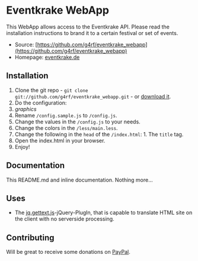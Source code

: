 # Eventkrake WebApp

This WebApp allows access to the Eventkrake API. Please read the installation
instructions to brand it to a certain festival or set of events.

* Source: [https://github.com/g4rf/eventkrake_webapp](https://github.com/g4rf/eventkrake_webapp)
* Homepage: [eventkrake.de](https://eventkrake.de)


## Installation

1. Clone the git repo - `git clone git://github.com/g4rf/eventkrake_webapp.git` -
or [download it](https://github.com/g4rf/eventkrake_webapp/zipball/master).
1. Do the configuration:
  1. *graphics*
  1. Rename `/config.sample.js` to `/config.js`.
  1. Change the values in the `/config.js` to your needs.
  1. Change the colors in the `/less/main.less`.
  1. Change the following in the `head` of the `/index.html`:
    1. The `title` tag.
1. Open the index.html in your browser.
1. Enjoy!


## Documentation

This README.md and inline documentation. Nothing more...

## Uses

* The [jq.gettext.js](https://github.com/g4rf/jq.gettext.js)-jQuery-PlugIn, that
is capable to translate HTML site on the client with no serverside processing.

## Contributing

Will be great to receive some donations on [PayPal](https://www.paypal.com/cgi-bin/webscr?cmd=_donations&business=jankossick%40online%2ede&lc=DE&item_name=Eventkrake&no_note=0&currency_code=EUR).
